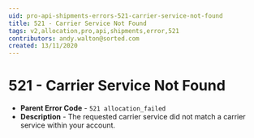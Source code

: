 ```yaml
---
uid: pro-api-shipments-errors-521-carrier-service-not-found
title: 521 - Carrier Service Not Found
tags: v2,allocation,pro,api,shipments,error,521
contributors: andy.walton@sorted.com
created: 13/11/2020
---
```

# 521 - Carrier Service Not Found

* **Parent Error Code** - `521 allocation_failed`
* **Description** - The requested carrier service did not match a carrier service within your account.
